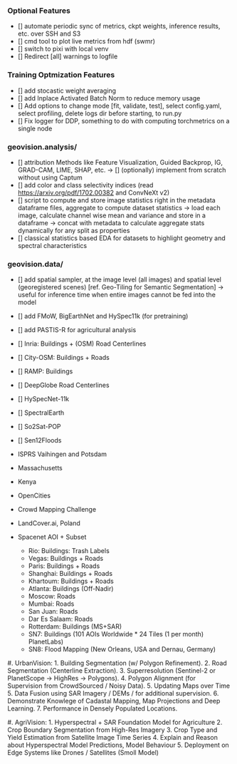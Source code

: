 ### Optional Features 
- [] automate periodic sync of metrics, ckpt weights, inference results, etc. over SSH and S3
- [] cmd tool to plot live metrics from hdf (swmr)
- [] switch to pixi with local venv
- [] Redirect [all] warnings to logfile

### Training Optmization Features
- [] add stocastic weight averaging
- [] add Inplace Activated Batch Norm to reduce memory usage
- [] Add options to change mode [fit, validate, test], select config.yaml, select profiling, delete logs dir before starting, to run.py
- [] Fix logger for DDP, something to do with computing torchmetrics on a single node 

### geovision.analysis/
- [] attribution Methods like Feature Visualization, Guided Backprop, IG, GRAD-CAM, LIME, SHAP, etc.
    -> [] (optionally) implement from scratch without using Captum 
- [] add color and class selectivity indices (read https://arxiv.org/pdf/1702.00382 and ConvNeXt v2)
- [] script to compute and store image statistics right in the metadata dataframe files, aggregate to compute dataset statistics
    -> load each image, calculate channel wise mean and variance and store in a dataframe -> concat with metadata to calculate aggregate stats dynamically for any split as properties
- [] classical statistics based EDA for datasets to highlight geometry and spectral characteristics

### geovision.data/
- [] add spatial sampler, at the image level (all images) and spatial level (georegistered scenes) [ref. Geo-Tiling for Semantic Segmentation]
    -> useful for inference time when entire images cannot be fed into the model
- [] add FMoW, BigEarthNet and HySpec11k (for pretraining)
- [] add PASTIS-R for agricultural analysis

- [] Inria: Buildings + (OSM) Road Centerlines
- [] City-OSM: Buildings + Roads
- [] RAMP: Buildings
- [] DeepGlobe Road Centerlines 
- [] HySpecNet-11k
- [] SpectralEarth 
- [] So2Sat-POP 
- [] Sen12Floods 

- ISPRS Vaihingen and Potsdam
- Massachusetts
- Kenya
- OpenCities
- Crowd Mapping Challenge
- LandCover.ai, Poland

- Spacenet AOI + Subset 
    - Rio: Buildings: Trash Labels
    - Vegas: Buildings + Roads
    - Paris: Buildings + Roads
    - Shanghai: Buildings + Roads
    - Khartoum: Buildings + Roads
    - Atlanta: Buildings (Off-Nadir)
    - Moscow: Roads
    - Mumbai: Roads
    - San Juan: Roads
    - Dar Es Salaam: Roads
    - Rotterdam: Buildings (MS+SAR)
    - SN7: Buildings (101 AOIs Worldwide * 24 Tiles (1 per month) PlanetLabs)
    - SN8: Flood Mapping (New Orleans, USA and Dernau, Germany)

#. UrbanVision:
    1. Building Segmentation (w/ Polygon Refinement).
    2. Road Segmentation (Centerline Extraction).
    3. Superresolution (Sentinel-2 or PlanetScope -> HighRes -> Polygons).
    4. Polygon Alignment (for Supervision from CrowdSourced / Noisy Data).
    5. Updating Maps over Time
    5. Data Fusion using SAR Imagery / DEMs / for additional supervision.
    6. Demonstrate Knowlege of Cadastal Mapping, Map Projections and Deep Learning.
    7. Performance in Densely Populated Locations.

#. AgriVision:
    1. Hyperspectral + SAR Foundation Model for Agriculture
    2. Crop Boundary Segmentation from High-Res Imagery
    3. Crop Type and Yield Estimation from Satellite Image Time Series
    4. Explain and Reason about Hyperspectral Model Predictions, Model Behaviour 
    5. Deployment on Edge Systems like Drones / Satellites (Smoll Model)